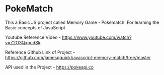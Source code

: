 # PokeMatch
This a Basic JS project called Memory Game - Pokematch. For learning the Basic concepts of JavaScript.

Youtube Reference Video - https://www.youtube.com/watch?v=Z2O3QxpcdSk

Reference Github Link of Project - https://github.com/jamesqquick/javascript-memory-match/tree/master

API used in the Project - https://pokeapi.co
